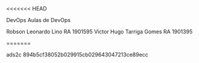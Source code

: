 <<<<<<< HEAD

DevOps
Aulas de DevOps

Robson Leonardo Lino RA 1901595 
Victor Hugo Tarriga Gomes RA 1901395

=======

ads2c
894b5cf38052b029915cb029643047213ce89ecc

